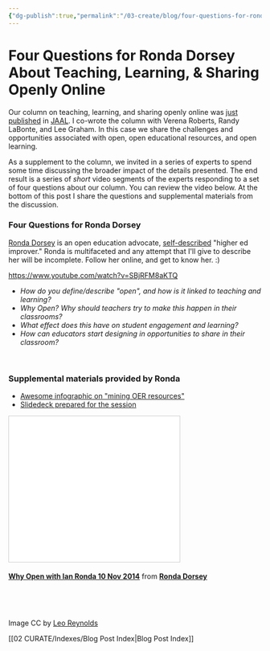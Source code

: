 ```yaml
---
{"dg-publish":true,"permalink":"/03-create/blog/four-questions-for-ronda-dorsey-about-teaching-learning-and-sharing-openly-online/","title":"Four Questions for Ronda Dorsey About Teaching, Learning, & Sharing Openly Online","tags":["jaal","multiliteracies","oer","open-source"]}
---
```


# Four Questions for Ronda Dorsey About Teaching, Learning, & Sharing Openly Online

Our column on teaching, learning, and sharing openly online was [just published](http://onlinelibrary.wiley.com/doi/10.1002/jaal.365/abstract) in [JAAL](http://onlinelibrary.wiley.com/doi/10.1002/jaal.365/abstract). I co-wrote the column with Verena Roberts, Randy LaBonte, and Lee Graham. In this case we share the challenges and opportunities associated with open, open educational resources, and open learning.

As a supplement to the column, we invited in a series of experts to spend some time discussing the broader impact of the details presented. The end result is a series of _short_ video segments of the experts responding to a set of four questions about our column. You can review the video below. At the bottom of this post I share the questions and supplemental materials from the discussion.

### Four Questions for Ronda Dorsey

[Ronda Dorsey](https://twitter.com/openarian) is an open education advocate, [self-described](http://about.me/rdorsey) "higher ed improver." Ronda is multifaceted and any attempt that I'll give to describe her will be incomplete. Follow her online, and get to know her. :)

https://www.youtube.com/watch?v=SBjRFM8aKTQ

- _How do you define/describe "open", and how is it linked to teaching and learning?_
- _Why Open? Why should teachers try to make this happen in their classrooms?_
- _What effect does this have on student engagement and learning?_ 
- _How can educators start designing in opportunities to share in their classroom?_

 

### Supplemental materials provided by Ronda

- [Awesome infographic on "mining OER resources"](http://openforsuccess.org/2014-03-02/mining-oer-infographic/) 
- [Slidedeck prepared for the session](http://www.slideshare.net/RDNeug/why-openianronda10nov14)

<iframe style="border: 1px solid #CCC; border-width: 1px; margin-bottom: 5px; max-width: 100%;" src="//www.slideshare.net/slideshow/embed_code/41376945" width="340" height="290" frameborder="0" marginwidth="0" marginheight="0" scrolling="no" allowfullscreen="allowfullscreen"></iframe>

**[Why Open with Ian Ronda 10 Nov 2014](//www.slideshare.net/RDNeug/why-openianronda10nov14 "Why Open with Ian Ronda 10 Nov 2014")** from **[Ronda Dorsey](//www.slideshare.net/RDNeug)**

 

 

Image CC by [Leo Reynolds](https://www.flickr.com/photos/lwr/13421955434/in/photolist-ms42JJ-9ksxQa-b769vZ-HMUG1-5q3kuz-7x9bYE-8k8pgk-58vQCQ-cBFFBS-mtSxtz-6mLhjb-625FMD-pi9pQ3-2FNUzm-8ChFDT-nh56ww-4mzmoq-qJ8iU-dYwzsm-tS1tw-fGyo6Q-dHUxPF-5GLFEo-5Y5kW-pzZZC-9ESmzs-93aPCq-wTgzo-7mp3wi-f1ptJi-2eVMS6-bAd4AH-gh9ghW-26nEG-hoMcw-ubFWa-bpxrqs-4ms8ZA-5DeuzB-7xN3UW-5uf2Ue-cJ4Gnh-7ssZNn-8JkcMH-57gbdz-8p2AtP-3pHNnz-5mp14-bwjggh-bhyT8B)

[[02 CURATE/Indexes/Blog Post Index\|Blog Post Index]]